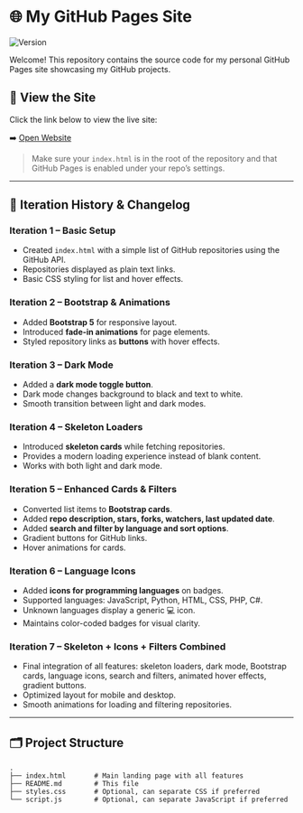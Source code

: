 # 🌐 My GitHub Pages Site

![Version](https://img.shields.io/badge/version-7.0-blue?style=flat-square)  

Welcome! This repository contains the source code for my personal GitHub Pages site showcasing my GitHub projects.

## 🔗 View the Site

Click the link below to view the live site:

➡️ [Open Website](https://thingumicu.github.io/)

> Make sure your `index.html` is in the root of the repository and that GitHub Pages is enabled under your repo’s settings.

---

## 📝 Iteration History & Changelog

### Iteration 1 – Basic Setup
- Created `index.html` with a simple list of GitHub repositories using the GitHub API.
- Repositories displayed as plain text links.
- Basic CSS styling for list and hover effects.

### Iteration 2 – Bootstrap & Animations
- Added **Bootstrap 5** for responsive layout.
- Introduced **fade-in animations** for page elements.
- Styled repository links as **buttons** with hover effects.

### Iteration 3 – Dark Mode
- Added a **dark mode toggle button**.
- Dark mode changes background to black and text to white.
- Smooth transition between light and dark modes.

### Iteration 4 – Skeleton Loaders
- Introduced **skeleton cards** while fetching repositories.
- Provides a modern loading experience instead of blank content.
- Works with both light and dark mode.

### Iteration 5 – Enhanced Cards & Filters
- Converted list items to **Bootstrap cards**.
- Added **repo description, stars, forks, watchers, last updated date**.
- Added **search and filter by language and sort options**.
- Gradient buttons for GitHub links.
- Hover animations for cards.

### Iteration 6 – Language Icons
- Added **icons for programming languages** on badges.
- Supported languages: JavaScript, Python, HTML, CSS, PHP, C#.
- Unknown languages display a generic 💻 icon.
- Maintains color-coded badges for visual clarity.

### Iteration 7 – Skeleton + Icons + Filters Combined
- Final integration of all features: skeleton loaders, dark mode, Bootstrap cards, language icons, search and filters, animated hover effects, gradient buttons.
- Optimized layout for mobile and desktop.
- Smooth animations for loading and filtering repositories.

---

## 🗂️ Project Structure

```plaintext
.
├── index.html       # Main landing page with all features
├── README.md        # This file
├── styles.css       # Optional, can separate CSS if preferred
└── script.js        # Optional, can separate JavaScript if preferred
